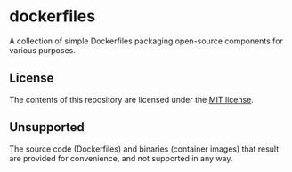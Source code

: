 # dockerfiles

A collection of simple Dockerfiles packaging open-source components for various purposes.

## License

The contents of this repository are licensed under the [MIT license](./LICENSE).

## Unsupported

The source code (Dockerfiles) and binaries (container images) that result are provided for convenience, and not supported in any way.
